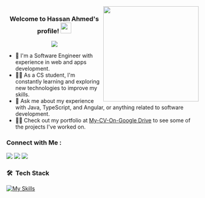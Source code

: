 
<img width="250" align="right" src="https://c.tenor.com/_DOBjnGspYAAAAAM/code-coding.gif">

<h3 align="center">
  Welcome to Hassan Ahmed's profile!
  <img src="https://media.giphy.com/media/hvRJCLFzcasrR4ia7z/giphy.gif" width="28">
</h3>

<!-- Typing SVG by DenverCoder1 - https://github.com/DenverCoder1/readme-typing-svg -->
<p align="center">
  <a href="https://github.com/DenverCoder1/readme-typing-svg"><img src="https://readme-typing-svg.herokuapp.com/?lines=Software%20Engineer;Always%20learning%20new%20things&font=Fira%20Code&center=true&width=440&height=45&color=f75c7e&vCenter=true&size=22"></a>
</p> 

- 🏢 I'm a Software Engineer with experience in web and apps development. 
- 👨‍💻 As a CS student, I'm constantly learning and exploring new technologies to improve my skills.
- 💬 Ask me about my experience with Java, TypeScript, and Angular, or anything related to software development.
- 👨‍💻 Check out my portfolio at <a href="https://drive.google.com/file/d/1qyV6xuXJkBaSgdmkcvRqpcHIxXcyE9sZ/view?usp=sharing">My-CV-On-Google Drive</a> to see some of the projects I've worked on.


### Connect with Me :
<a href="https://www.linkedin.com/in/hassanahmed310" target="_blank"><img src="https://img.shields.io/badge/-Hassan%20Ahmed-0077B5?style=for-the-badge&logo=Linkedin&logoColor=white"/></a>
<a href="https://www.hackerrank.com/HasSan_Ahmed" target="_blank"><img src="https://img.shields.io/badge/-Hassan%20Ahmed-0077B5?style=for-the-badge&logo=HackerRank&logoColor=green"/></a>
<a href="https://leetcode.com/HassanAhmed/" target="_blank"><img src="https://img.shields.io/badge/-Hassan%20Ahmed-0077B5?style=for-the-badge&logo=LeetCode&logoColor=yellow"/></a>


### 🛠 &nbsp;Tech Stack
[![My Skills](https://skillicons.dev/icons?i=c,cpp,java,py,js,ts,html,css,r,git,idea,vscode,angular,nodejs,spring)](https://skillicons.dev)




